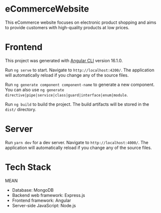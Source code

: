 # eCommerceWebsite

This eCommerce website focuses on electronic product shopping and aims to provide customers with high-quality products at low prices.

# Frontend

This project was generated with [Angular CLI](https://github.com/angular/angular-cli) version 16.1.0.

Run `ng serve` to start. Navigate to `http://localhost:4200/`. The application will automatically reload if you change any of the source files.

Run `ng generate component component-name` to generate a new component. You can also use `ng generate directive|pipe|service|class|guard|interface|enum|module`.

Run `ng build` to build the project. The build artifacts will be stored in the `dist/` directory.

# Server
Run `yarn dev` for a dev server. Navigate to `http://localhost:4000/`. The application will automatically reload if you change any of the source files.

# Tech Stack
MEAN
* Database: MongoDB
* Backend web framework: Express.js
* Frontend framework: Angular
* Server-side JavaScript: Node.js